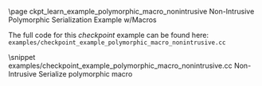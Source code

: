 \page ckpt_learn_example_polymorphic_macro_nonintrusive Non-Intrusive Polymorphic Serialization Example w/Macros

The full code for this *checkpoint* example can be found here:
`examples/checkpoint_example_polymorphic_macro_nonintrusive.cc`

\snippet examples/checkpoint_example_polymorphic_macro_nonintrusive.cc Non-Intrusive Serialize polymorphic macro
